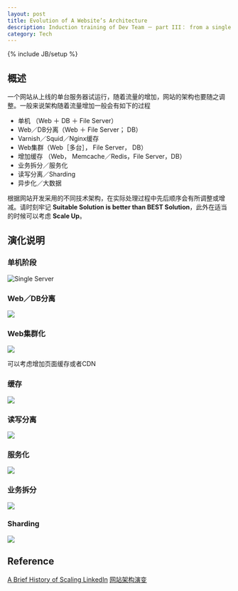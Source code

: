 ```yaml
---
layout: post
title: Evolution of A Website’s Architecture
description: Induction training of Dev Team － part III： from a single server to cluster & sharding 
category: Tech
---
```

{% include JB/setup %}

## 概述

一个网站从上线的单台服务器试运行，随着流量的增加，网站的架构也要随之调整。一般来说架构随着流量增加一般会有如下的过程

* 单机 （Web ＋ DB ＋ File Server）
* Web／DB分离（Web ＋ File Server； DB）
* Varnish／Squid／Nginx缓存
* Web集群（Web［多台］， File Server， DB）
* 增加缓存 （Web， Memcache／Redis，File Server，DB）
* 业务拆分／服务化
* 读写分离／Sharding
* 异步化／大数据

根据网站开发采用的不同技术架构，在实际处理过程中先后顺序会有所调整或增减。请时刻牢记 **Suitable Solution is better than BEST Solution**，此外在适当的时候可以考虑 **Scale Up**。

## 演化说明

### 单机阶段
![Single Server](/images/webarch/arch_evo_single%20sever.png)

### Web／DB分离
![](/images/webarch/arch_evo_srsevers.png)

### Web集群化
![](/images/webarch/arch_evo_lb.png)

可以考虑增加页面缓存或者CDN

### 缓存
![](/images/webarch/arch_evo_cache.png)

### 读写分离
![](/images/webarch/arch_evo_rw.png)

### 服务化
![](/images/webarch/arch_evo_services.png)

### 业务拆分
![](/images/webarch/arch_evo_sepbiz.png)

### Sharding
![](/images/webarch/arch_evo_Sharding.png)


## Reference
[A Brief History of Scaling LinkedIn](https://engineering.linkedin.com/architecture/brief-history-scaling-linkedin)
[网站架构演变](http://greemranqq.iteye.com/blog/1997800)